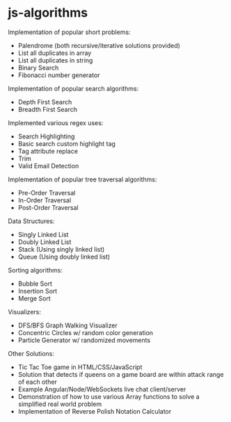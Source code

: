# js-algorithms

Implementation of popular short problems:
* Palendrome (both recursive/iterative solutions provided)
* List all duplicates in array
* List all duplicates in string
* Binary Search
* Fibonacci number generator

Implementation of popular search algorithms:
* Depth First Search
* Breadth First Search

Implemented various regex uses:
* Search Highlighting
* Basic search custom highlight tag
* Tag attribute replace
* Trim
* Valid Email Detection

Implementation of popular tree traversal algorithms:
* Pre-Order Traversal
* In-Order Traversal
* Post-Order Traversal

Data Structures:
* Singly Linked List
* Doubly Linked List
* Stack (Using singly linked list)
* Queue (Using doubly linked list)

Sorting algorithms:
* Bubble Sort
* Insertion Sort
* Merge Sort

Visualizers:
* DFS/BFS Graph Walking Visualizer
* Concentric Circles w/ random color generation
* Particle Generator w/ randomized movements

Other Solutions:
* Tic Tac Toe game in HTML/CSS/JavaScript
* Solution that detects if queens on a game board are within attack range of each other
* Example Angular/Node/WebSockets live chat client/server
* Demonstration of how to use various Array functions to solve a simplified real world problem
* Implementation of Reverse Polish Notation Calculator